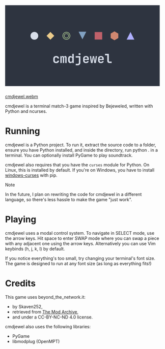 ![cmdjewel](logo.svg)
========

[cmdjewel.webm](https://github.com/pastthepixels/cmdjewel/assets/52388215/7d66040f-5730-4c83-a68f-218b78081a37)

cmdjewel is a terminal match-3 game inspired by Bejeweled, written with Python and ncurses.

# Running

cmdjewel is a Python project. To run it, extract the source code to a folder, ensure you have Python installed, and inside the directory, run python . in a terminal. You can optionally install PyGame to play soundtrack.

cmdjewel also requires that you have the `curses` module for Python. On Linux, this is installed by default. If you're on Windows, you have to install [windows-curses](https://github.com/zephyrproject-rtos/windows-curses) with pip.

> [!NOTE]
> In the future, I plan on rewriting the code for cmdjewel in a different language, so there's less hassle to make the game "just work".

# Playing

cmdjewel uses a modal control system. To navigate in SELECT mode, use the arrow keys. Hit space to enter SWAP mode where you can swap a piece with any adjacent
one using the arrow keys. Alternatively you can use Vim keybinds (h, j, k, l) by default.

If you notice everything's too small, try changing your terminal's font size. The game is designed to run at any font size (as long as everything fits!)

# Credits

This game uses beyond_the_network.it:
- by Skaven252,
- retrieved from [The Mod Archive](https://modarchive.org/index.php?request=view_by_moduleid&query=156184),
- and under a CC-BY-NC-ND 4.0 license.

cmdjewel also uses the following libraries:
- PyGame
- libmodplug (OpenMPT)
